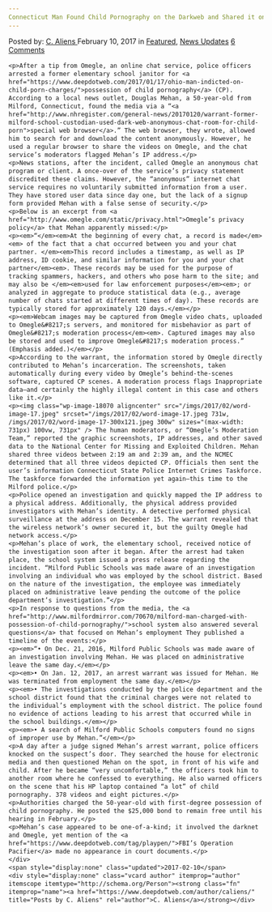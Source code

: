 ```yaml
---
Connecticut Man Found Child Pornography on the Darkweb and Shared it on Omegle"
---
```

<article class="post-listing post-18066 post type-post status-publish format-standard has-post-thumbnail hentry 
    <div class="post-inner">
        <span>Posted by: <a href="https://www.deepdotweb.com/author/caliens/" title="">C. Aliens </a></span>
    <span>February 10, 2017</span>
    <span>in <a href="https://www.deepdotweb.com/category/deepdot-news/" rel="category tag">Featured</a>, <a href="https://www.deepdotweb.com/category/news-updates/" rel="category tag">News Updates</a></span>
    <span><a href="https://www.deepdotweb.com/2017/02/10/connecticut-man-found-child-pornography-on-the-darkweb/#comments">6 Comments</a></span>
    </p>
    <div class="clear"></div>
    
    <p>After a tip from Omegle, an online chat service, police officers arrested a former elementary school janitor for <a href="https://www.deepdotweb.com/2017/01/17/ohio-man-indicted-on-child-porn-charges/">possession of child pornography</a> (CP). According to a local news outlet, Douglas Mehan, a 50-year-old from Milford, Connecticut, found the media via a “<a href="http://www.nhregister.com/general-news/20170120/warrant-former-milford-school-custodian-used-dark-web-anonymous-chat-room-for-child-porn">special web browser</a>.” The web browser, they wrote, allowed him to search for and download the content anonymously. However, he used a regular browser to share the videos on Omegle, and the chat service’s moderators flagged Mehan’s IP address.</p>
    <p>News stations, after the incident, called Omegle an anonymous chat program or client. A once-over of the service’s privacy statement discredited these claims. However, the “anonymous” internet chat service requires no voluntarily submitted information from a user. They have stored user data since day one, but the lack of a signup form provided Mehan with a false sense of security.</p>
    <p>Below is an excerpt from <a href="http://www.omegle.com/static/privacy.html">Omegle’s privacy policy</a> that Mehan apparently missed:</p>
    <p><em>“</em><em>At the beginning of every chat, a record is made</em><em> of the fact that a chat occurred between you and your chat partner. </em><em>This record includes a timestamp, as well as IP address, ID cookie, and similar information for you and your chat partner</em><em>. These records may be used for the purpose of tracking spammers, hackers, and others who pose harm to the site; and may also be </em><em>used for law enforcement purposes</em><em>; or analyzed in aggregate to produce statistical data (e.g., average number of chats started at different times of day). These records are typically stored for approximately 120 days.</em></p>
    <p><em>Webcam images may be captured from Omegle video chats, uploaded to Omegle&#8217;s servers, and monitored for misbehavior as part of Omegle&#8217;s moderation process</em><em>. Captured images may also be stored and used to improve Omegle&#8217;s moderation process.” (Emphasis added.)</em></p>
    <p>According to the warrant, the information stored by Omegle directly contributed to Mehan’s incarceration. The screenshots, taken automatically during every video by Omegle’s behind-the-scenes software, captured CP scenes. A moderation process flags Inappropriate data—and certainly the highly illegal content in this case and others like it.</p>
    <p><img class="wp-image-18070 aligncenter" src="/imgs/2017/02/word-image-17.jpeg" srcset="/imgs/2017/02/word-image-17.jpeg 731w, /imgs/2017/02/word-image-17-300x121.jpeg 300w" sizes="(max-width: 731px) 100vw, 731px" /> The human moderators, or “Omegle’s Moderation Team,” reported the graphic screenshots, IP addresses, and other saved data to the National Center for Missing and Exploited Children. Mehan shared three videos between 2:19 am and 2:39 am, and the NCMEC determined that all three videos depicted CP. Officials then sent the user’s information Connecticut State Police Internet Crimes Taskforce. The taskforce forwarded the information yet again—this time to the Milford police.</p>
    <p>Police opened an investigation and quickly mapped the IP address to a physical address. Additionally, the physical address provided investigators with Mehan’s identity. A detective performed physical surveillance at the address on December 15. The warrant revealed that the wireless network’s owner secured it, but the guilty Omegle had network access.</p>
    <p>Mehan’s place of work, the elementary school, received notice of the investigation soon after it began. After the arrest had taken place, the school system issued a press release regarding the incident. “Milford Public Schools was made aware of an investigation involving an individual who was employed by the school district. Based on the nature of the investigation, the employee was immediately placed on administrative leave pending the outcome of the police department’s investigation.”</p>
    <p>In response to questions from the media, the <a href="http://www.milfordmirror.com/70670/milford-man-charged-with-possession-of-child-pornography/">school system also answered several questions</a> that focused on Mehan’s employment They published a timeline of the events:</p>
    <p><em>“• On Dec. 21, 2016, Milford Public Schools was made aware of an investigation involving Mehan. He was placed on administrative leave the same day.</em></p>
    <p><em>• On Jan. 12, 2017, an arrest warrant was issued for Mehan. He was terminated from employment the same day.</em></p>
    <p><em>• The investigations conducted by the police department and the school district found that the criminal charges were not related to the individual’s employment with the school district. The police found no evidence of actions leading to his arrest that occurred while in the school buildings.</em></p>
    <p><em>• A search of Milford Public Schools computers found no signs of improper use by Mehan.”</em></p>
    <p>A day after a judge signed Mehan’s arrest warrant, police officers knocked on the suspect’s door. They searched the house for electronic media and then questioned Mehan on the spot, in front of his wife and child. After he became “very uncomfortable,” the officers took him to another room where he confessed to everything. He also warned officers on the scene that his HP laptop contained “a lot” of child pornography. 378 videos and eight pictures.</p>
    <p>Authorities charged the 50-year-old with first-degree possession of child pornography. He posted the $25,000 bond to remain free until his hearing in February.</p>
    <p>Mehan’s case appeared to be one-of-a-kind; it involved the darknet and Omegle, yet mention of the <a href="https://www.deepdotweb.com/tag/playpen/">FBI’s Operation Pacifier</a> made no appearance in court documents.</p>
    </div>
    <span style="display:none" class="updated">2017-02-10</span>
    <div style="display:none" class="vcard author" itemprop="author" itemscope itemtype="http://schema.org/Person"><strong class="fn" itemprop="name"><a href="https://www.deepdotweb.com/author/caliens/" title="Posts by C. Aliens" rel="author">C. Aliens</a></strong></div>
    
